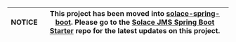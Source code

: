 | NOTICE | This project has been moved into [solace-spring-boot](https://github.com/SolaceProducts/solace-spring-boot). Please go to the [Solace JMS Spring Boot Starter](https://github.com/SolaceProducts/solace-spring-boot/tree/master/solace-spring-boot-starters/solace-jms-spring-boot-starter) repo for the latest updates on this project. |
| --- | --- |

